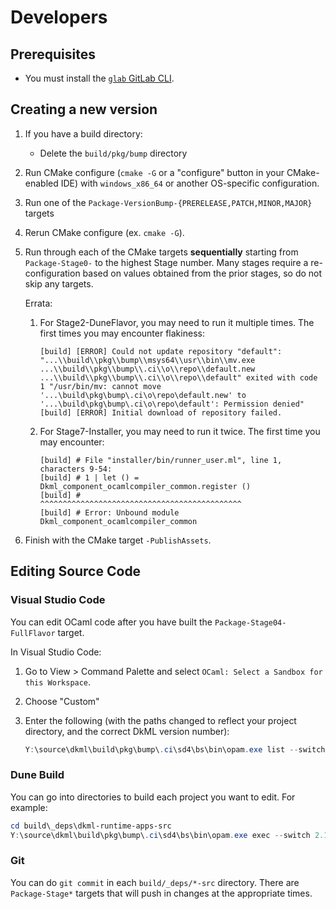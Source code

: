# Developers

## Prerequisites

* You must install the [`glab` GitLab CLI](https://gitlab.com/gitlab-org/cli/#installation).

## Creating a new version

1. If you have a build directory:

   * Delete the `build/pkg/bump` directory

2. Run CMake configure (`cmake -G` or a "configure" button in your CMake-enabled IDE)
   with `windows_x86_64` or another OS-specific configuration.
3. Run one of the `Package-VersionBump-{PRERELEASE,PATCH,MINOR,MAJOR}` targets
4. Rerun CMake configure (ex. `cmake -G`).
5. Run through each of the CMake targets **sequentially** starting from `Package-Stage0-` to
   the highest Stage number. Many stages require a re-configuration based on
   values obtained from the prior stages, so do not skip any targets.

   Errata:
   1. For Stage2-DuneFlavor, you may need to run it multiple times. The first times you
      may encounter flakiness:

      ```text
      [build] [ERROR] Could not update repository "default": "...\\build\\pkg\\bump\\msys64\\usr\\bin\\mv.exe ...\\build\\pkg\\bump\\.ci\\o\\repo\\default.new ...\\build\\pkg\\bump\\.ci\\o\\repo\\default" exited with code 1 "/usr/bin/mv: cannot move '...\build\pkg\bump\.ci\o\repo\default.new' to '...\build\pkg\bump\.ci\o\repo\default': Permission denied"
      [build] [ERROR] Initial download of repository failed.
      ```

   2. For Stage7-Installer, you may need to run it twice. The first time you
      may encounter:

      ```text
      [build] # File "installer/bin/runner_user.ml", line 1, characters 9-54:
      [build] # 1 | let () = Dkml_component_ocamlcompiler_common.register ()
      [build] #              ^^^^^^^^^^^^^^^^^^^^^^^^^^^^^^^^^^^^^^^^^^^^^
      [build] # Error: Unbound module Dkml_component_ocamlcompiler_common
      ```

6. Finish with the CMake target `-PublishAssets`.

## Editing Source Code

### Visual Studio Code

You can edit OCaml code after you have built the `Package-Stage04-FullFlavor` target.

In Visual Studio Code:

1. Go to View > Command Palette and select `OCaml: Select a Sandbox for this Workspace`.
2. Choose "Custom"
3. Enter the following (with the paths changed to reflect your project directory, and the correct DkML version number):

   ```powershell
   Y:\source\dkml\build\pkg\bump\.ci\sd4\bs\bin\opam.exe list --switch 2.1.0 --root Y:/source/dkml/build/pkg/bump/.ci/o -- $prog $args
   ```

### Dune Build

You can go into directories to build each project you want to edit. For example:

```powershell
cd build\_deps\dkml-runtime-apps-src
Y:\source\dkml\build\pkg\bump\.ci\sd4\bs\bin\opam.exe exec --switch 2.1.0 --root Y:\source\dkml\build\pkg\bump\.ci\o -- dune build
```

### Git

You can do `git commit` in each `build/_deps/*-src` directory. There are `Package-Stage*` targets that will push in changes
at the appropriate times.
